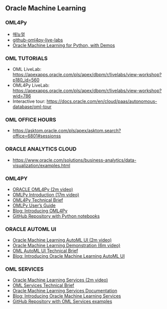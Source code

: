 ## Oracle Machine Learning
### OML4Py
* [매뉴얼](https://docs.oracle.com/en/database/oracle/machine-learning/oml4py/index.html)
* [github-oml4py-live-labs](https://github.com/oracle/oracle-db-examples/tree/master/machine-learning/labs/oml4py-live-labs)
* [Oracle Machine Learning for Python, with Demos](https://www.youtube.com/watch?v=R9xvrXeSaVI&t=1776s)
### OML TUTORIALS
* OML LiveLab: https://apexapps.oracle.com/pls/apex/dbpm/r/livelabs/view-workshop?p180_id=560
* OML4Py LiveLab: https://apexapps.oracle.com/pls/apex/dbpm/r/livelabs/view-workshop?wid=786
* Interactive tour: https://docs.oracle.com/en/cloud/paas/autonomous-database/oml-tour

### OML OFFICE HOURS 
* https://asktom.oracle.com/pls/apex/asktom.search?office=6801#sessionss
### ORACLE ANALYTICS CLOUD
* https://www.oracle.com/solutions/business-analytics/data-visualization/examples.html

### OML4PY 
* [ORACLE OML4Py (2m video)]()
* [OMLPy Introduction (17m video)](https://www.youtube.com/watch?v=wciO-5CyS2M)
* [OML4Py Technical Brief](https://www.youtube.com/watch?v=P861m__PEMQ)
* [OMLPy User’s Guide](https://www.oracle.com/a/tech/docs/otn-batch1/oml4py-tech-brief.pdf)
* [Blog: Introducing OML4Py](https://docs.oracle.com/en/database/oracle/machine-learning/oml4py/1/mlpug/)
* [GitHub Repository with Python notebooks](https://github.com/oracle/oracle-db-examples/tree/master/machine-learning/notebooks/python)

### ORACLE AUTOML UI
* [Oracle Machine Learning AutoML UI (2m video)](https://www.youtube.com/watch?v=OJruGWToLrI)
* [Oracle Machine Learning Demonstration (6m video)](https://www.youtube.com/watch?v=yJGsfU9cmt0)
* [OML AutoML UI Technical Brief](https://www.oracle.com/a/tech/docs/otn-batch1/oml-automl-ui-tech-brief.pdf)
* [Blog: Introducing Oracle Machine Learning AutoML UI](https://blogs.oracle.com/machinelearning/introducing-oml-automl-user-interface)

### OML SERVICES
* [Oracle Machine Learning Services (2m video)](https://www.youtube.com/watch?v=ORu4AbilJSk)
* [OML Services Technical Brief](https://www.oracle.com/a/tech/docs/otn-batch1/oml-services-tech-brief.pdf)
* [Oracle Machine Learning Services Documentation](https://docs.oracle.com/en/database/oracle/machine-learning/omlss/omlss/)
* [Blog: Introducing Oracle Machine Learning Services](https://blogs.oracle.com/machinelearning/introducing-oracle-machine-learning-services)
* [GitHub Repository with OML Services examples](https://github.com/oracle/oracle-db-examples/tree/master/machine-learning/oml-services)
